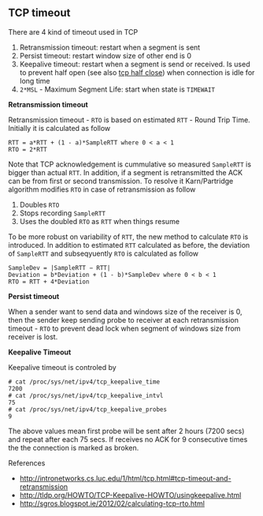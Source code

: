 ## TCP timeout

There are 4 kind of timeout used in TCP

1. Retransmission timeout: restart when a segment is sent
2. Persist timeout: restart window size of other end is 0
3. Keepalive timeout: restart when a segment is send or received. Is used to prevent half open (see also [tcp half close](tcp-half-close.md)) when connection is idle for long time
4. `2*MSL` - Maximum Segment Life: start when state is `TIMEWAIT`

**Retransmission timeout**

Retransmission timeout - `RTO` is based on estimated `RTT` - Round Trip Time. Initially it is calculated as follow

    RTT = a*RTT + (1 - a)*SampleRTT where 0 < a < 1
    RTO = 2*RTT

Note that TCP acknowledgement is cummulative so measured `SampleRTT` is bigger than actual `RTT`. In addition, if a segment is retransmitted the ACK can be from first or second transmission. To resolve it Karn/Partridge algorithm modifies `RTO` in case of retransmission as follow

1. Doubles `RTO`
2. Stops recording `SampleRTT`
3. Uses the doubled `RTO` as `RTT` when things resume

To be more robust on variability of `RTT`, the new method to calculate `RTO` is introduced. In addition to estimated `RTT` calculated as before, the deviation of `SampleRTT` and subseqyuently `RTO` is calculated as follow

    SampleDev = |SampleRTT − RTT|
    Deviation = b*Deviation + (1 - b)*SampleDev where 0 < b < 1
    RTO = RTT + 4*Deviation
 
**Persist timeout**

When a sender want to send data and windows size of the receiver is 0, then the sender keep sending probe to receiver at each retransmission timeout - `RTO` to prevent dead lock when segment of windows size from receiver is lost.

**Keepalive Timeout**

Keepalive timeout is controled by

    # cat /proc/sys/net/ipv4/tcp_keepalive_time 
    7200
    # cat /proc/sys/net/ipv4/tcp_keepalive_intvl 
    75
    # cat /proc/sys/net/ipv4/tcp_keepalive_probes 
    9

The above values mean first probe will be sent after 2 hours (7200 secs) and repeat after each 75 secs. If receives no ACK for 9 consecutive times the the connection is marked as broken.

References

* http://intronetworks.cs.luc.edu/1/html/tcp.html#tcp-timeout-and-retransmission
* http://tldp.org/HOWTO/TCP-Keepalive-HOWTO/usingkeepalive.html
* http://sgros.blogspot.ie/2012/02/calculating-tcp-rto.html
